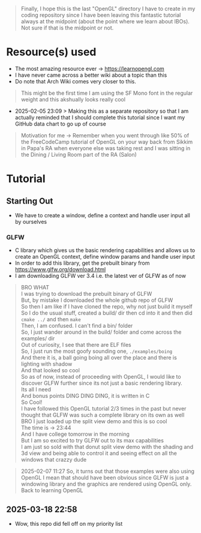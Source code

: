 > Finally, I hope this is the last "OpenGL" directory I have to create in my coding repository since I have been leaving this fantastic tutorial always at the midpoint (about the point where we learn about IBOs). Not sure if that is the midpoint or not.

# Resource(s) used

- The most amazing resource ever -> https://learnopengl.com
- I have never came across a better wiki about a topic than this
- Do note that Arch Wiki comes very closer to this.

> This might be the first time I am using the SF Mono font in the regular weight and this akshually looks really cool

- 2025-02-05 23:09 > Making this as a separate repository so that I am actually reminded that I should complete this tutorial since I want my GitHub data chart to go up of course

> Motivation for me -> Remember when you went through like 50% of the FreeCodeCamp tutorial of OpenGL on your way back from Sikkim in Papa's RA when everyone else was taking rest and I was sitting in the Dining / Living Room part of the RA (Salon)

# Tutorial

## Starting Out

- We have to create a window, define a context and handle user input all by ourselves

### GLFW

- C library which gives us the basic rendering capabilities and allows us to create an OpenGL context, define window params and handle user input
- In order to add this library, get the prebuilt binary from https://www.glfw.org/download.html
- I am downloading GLFW ver 3.4 i.e. the latest ver of GLFW as of now

> BRO WHAT\
> I was trying to download the prebuilt binary of GLFW\
> But, by mistake I downloaded the whole github repo of GLFW \
> So then I am like if I have cloned the repo, why not just build it myself\
> So I do the usual stuff, created a build/ dir then cd into it and then did `cmake ../` and then `make`\
> Then, I am confused. I can't find a bin/ folder\
> So, I just wander around in the build/ folder and come across the examples/ dir\
> Out of curiosity, I see that there are ELF files\
> So, I just run the most goofy sounding one, `./examples/boing`\
> And there it is, a ball going boing all over the place and there is lighting with shadow\
> And that looked so cool\
> So as of now, instead of proceeding with OpenGL, I would like to discover GLFW further since its not just a basic rendering library.\
> Its all I need\
> And bonus points DING DING DING, it is written in C\
> So Cool!\
> I have followed this OpenGL tutorial 2/3 times in the past but never thought that GLFW was such a complete library on its own as well\
> BRO I just loaded up the split view demo and this is so cool\
> The time is -> 23:44\
> And I have college tomorrow in the morning\
> But I am so excited to try GLFW out to its max capabilities\
> I am just so sold with that donut split view demo with the shading and 3d view and being able to control it and seeing effect on all the windows that crazzy dude

> 2025-02-07 11:27
> So, it turns out that those examples were also using OpenGL
> I mean that should have been obvious since GLFW is just a windowing library and the graphics are rendered using OpenGL only.
> Back to learning OpenGL

## 2025-03-18 22:58

- Wow, this repo did fell off on my priority list
